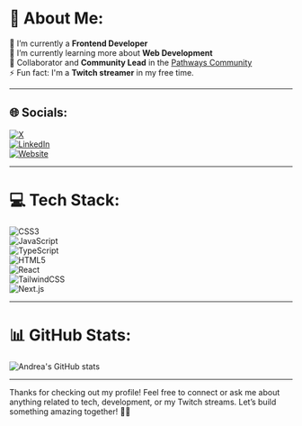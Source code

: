 # 💫 About Me:
🔭 I’m currently a **Frontend Developer**  
🌱 I’m currently learning more about **Web Development**  
💬 Collaborator and **Community Lead** in the [Pathways Community](https://oscarswanros.com/comunidad/)  
⚡ Fun fact: I'm a **Twitch streamer** in my free time.

---

## 🌐 Socials:
[![X](https://img.shields.io/badge/X-%23F06292.svg?logo=X&logoColor=white)](https://x.com/usrdeaba)  
[![LinkedIn](https://img.shields.io/badge/-LinkedIn-%23F06292.svg?logo=LinkedIn&logoColor=white)](https://www.linkedin.com/in/andrea-blass-3a63441b7/)  
[![Website](https://img.shields.io/badge/-Website-%23F06292.svg?logo=CodePen&logoColor=white)](https://usrdeaba-klzy-jfdq2hzy5-andreablass-projects.vercel.app/)

---

# 💻 Tech Stack:
![CSS3](https://img.shields.io/badge/css3-%23F06292.svg?style=flat&logo=css3&logoColor=white)  
![JavaScript](https://img.shields.io/badge/javascript-%23323330.svg?style=flat&logo=javascript&logoColor=%23F7DF1E)  
![TypeScript](https://img.shields.io/badge/typescript-%23323330.svg?style=flat&logo=typescript&logoColor=%23007ACC)  
![HTML5](https://img.shields.io/badge/html5-%23F06292.svg?style=flat&logo=html5&logoColor=white)  
![React](https://img.shields.io/badge/react-%2361DAFB.svg?style=flat&logo=react&logoColor=white)  
![TailwindCSS](https://img.shields.io/badge/tailwindcss-%2338B2AC.svg?style=flat&logo=tailwind-css&logoColor=white)  
![Next.js](https://img.shields.io/badge/Next-%23F06292.svg?style=flat&logo=next.js&logoColor=white)

---

# 📊 GitHub Stats:
![Andrea's GitHub stats](https://github-readme-stats.vercel.app/api?username=andreablass&theme=ambient_gradient&show_icons=true)

---
Thanks for checking out my profile! Feel free to connect or ask me about anything related to tech, development, or my Twitch streams. Let’s build something amazing together! 🚀💖

